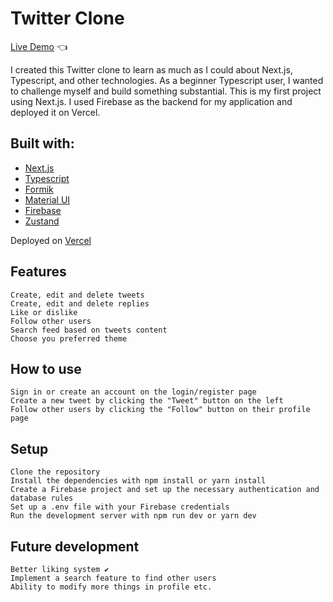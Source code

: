 # Twitter Clone

[Live Demo](https://twitter-clone-w3jajuboe-ren0xx.vercel.app) :point_left:

I created this Twitter clone to learn as much as I could about Next.js, Typescript, and other technologies. As a beginner Typescript user, I wanted to challenge myself and build something substantial. This is my first project using Next.js. I used Firebase as the backend for my application and deployed it on Vercel.
## Built with:
-   [Next.js](https://nextjs.org/)
-   [Typescript](https://www.typescriptlang.org/)
-   [Formik](https://formik.org)
-   [Material UI](https://mui.com/)
-   [Firebase](https://firebase.google.com/)
-   [Zustand](https://github.com/pmndrs/zustand)

Deployed on [Vercel](https://vercel.com)

## Features
    Create, edit and delete tweets
    Create, edit and delete replies
    Like or dislike
    Follow other users
    Search feed based on tweets content
    Choose you preferred theme

## How to use

    Sign in or create an account on the login/register page
    Create a new tweet by clicking the "Tweet" button on the left
    Follow other users by clicking the "Follow" button on their profile page
## Setup
    Clone the repository
    Install the dependencies with npm install or yarn install
    Create a Firebase project and set up the necessary authentication and database rules
    Set up a .env file with your Firebase credentials
    Run the development server with npm run dev or yarn dev

## Future development

    Better liking system ✔️
    Implement a search feature to find other users
    Ability to modify more things in profile etc.
    
